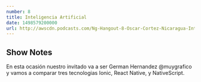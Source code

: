 ```yaml
---
number: 8
title: Inteligencia Artificial
date: 1498579200000
url: http://awscdn.podcasts.com/Ng-Hangout-8-Oscar-Cortez-Nicaragua-Inteligencia-Artificial-cb10.mp3
---
```


## Show Notes

En esta ocasión nuestro invitado va a ser  German Hernandez @muygrafico y vamos a comparar tres tecnologias Ionic, React Native, y NativeScript.
